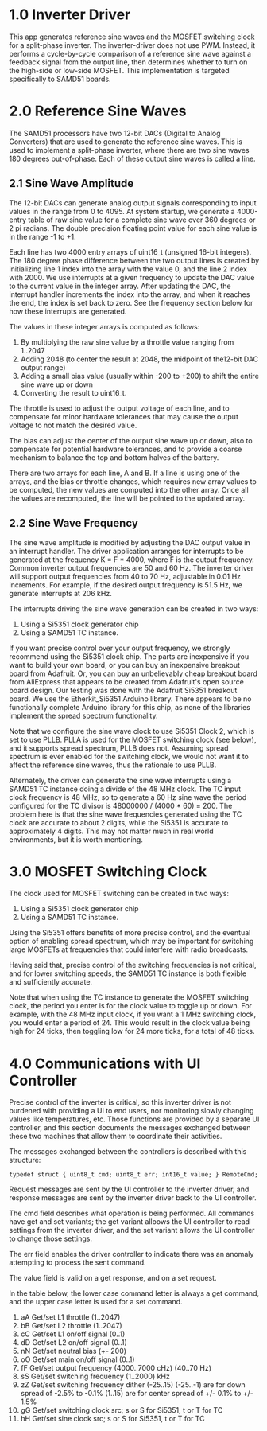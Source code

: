 # 1.0 Inverter Driver

This app generates reference sine waves and the MOSFET switching clock for a split-phase inverter.
The inverter-driver does not use PWM.  Instead, it performs a cycle-by-cycle comparison of a
reference sine wave against a feedback signal from the output line, then determines whether to
turn on the high-side or low-side MOSFET.
This implementation is targeted specifically to SAMD51 boards.

# 2.0 Reference Sine Waves

The SAMD51 processors have two 12-bit DACs (Digital to Analog Converters) that are used to generate
the reference sine waves.
This is used to implement a split-phase inverter, where there are two sine waves 180 degrees out-of-phase.
Each of these output sine waves is called a line.

## 2.1 Sine Wave Amplitude
The 12-bit DACs can generate analog output signals corresponding to input values in the range
from 0 to 4095.
At system startup, we generate a 4000-entry table of raw sine value for a complete sine wave over
360 degrees or 2 pi radians.
The double precision floating point value for each sine value is in the range -1 to +1.

Each line has two 4000 entry arrays of uint16_t (unsigned 16-bit integers).
The 180 degree phase difference between the two output lines is created by initializing
line 1 index into the array with the value 0, and the line 2 index with 2000.
We use interrupts at a given frequency to update the DAC value to the current value
in the integer array.
After updating the DAC, the interrupt handler increments the index into the array,
and when it reaches the end, the index is set back to zero.
See the frequency section below for how these interrupts are generated.

The values in these integer arrays is computed as follows:
1. By multiplying the raw sine value by a throttle value ranging from 1..2047
2. Adding 2048 (to center the result at 2048, the midpoint of the12-bit DAC output range)
3. Adding a small bias value (usually within -200 to +200) to shift the entire sine wave up or down
4. Converting the result to uint16_t.

The throttle is used to adjust the output voltage of each line, and to compensate for minor
hardware tolerances that may cause the output voltage to not match the desired value.

The bias can adjust the center of the output sine wave up or down, also to compensate for
potential hardware tolerances, and to provide a coarse mechanism to balance the top and
bottom halves of the battery.

There are two arrays for each line, A and B.  If a line is using one of the arrays, and
the bias or throttle changes, which requires new array values to be computed, the new
values are computed into the other array.
Once all the values are recomputed, the line will be pointed to the updated array.

## 2.2 Sine Wave Frequency

The sine wave amplitude is modified by adjusting the DAC output value in an interrupt handler.
The driver application arranges for interrupts to be generated at the frequency K = F * 4000,
where F is the output frequency.
Common inverter output frequencies are 50 and 60 Hz.
The inverter driver will support output frequencies from 40 to 70 Hz, adjustable in 0.01 Hz
increments.
For example, if the desired output frequency is 51.5 Hz, we generate interrupts at 206 kHz.

The interrupts driving the sine wave generation can be created in two ways:
1. Using a Si5351 clock generator chip
2. Using a SAMD51 TC instance.

If you want precise control over your output frequency, we strongly recommend using the
Si5351 clock chip.
The parts are inexpensive if you want to build your own board, or you can buy an inexpensive
breakout board from Adafruit.
Or, you can buy an unbelievably cheap breakout board from AliExpress
that appears to be created from Adafruit's open source board design.
Our testing was done with the Adafruit Si5351 breakout board.
We use the Etherkit_Si5351 Arduino library.
There appears to be no functionally complete Arduino library for this chip, as none
of the libraries implement the spread spectrum functionality.

Note that we configure the sine wave clock to use Si5351 Clock 2, which is set to use PLLB.
PLLA is used for the MOSFET switching clock (see below), and it supports spread spectrum,
PLLB does not.
Assuming spread spectrum is ever enabled for the switching clock, we would not want it to affect
the reference sine waves, thus the rationale to use PLLB.

Alternately, the driver can generate the sine wave interrupts using a SAMD51 TC instance doing
a divide of the 48 MHz clock.
The TC input clock frequency is 48 MHz, so to generate a 60 Hz sine wave the period
configured for the TC divisor is 48000000 / (4000 * 60) = 200.
The problem here is that the sine wave frequencies generated using the TC clock are accurate
to about 2 digits, while the Si5351 is accurate to approximately 4 digits.
This may not matter much in real world environments, but it is worth mentioning.

# 3.0 MOSFET Switching Clock

The clock used for MOSFET switching can be created in two ways:
1. Using a Si5351 clock generator chip
2. Using a SAMD51 TC instance.

Using the Si5351 offers benefits of more precise control, and the eventual option of
enabling spread spectrum, which may be important for switching large MOSFETs at frequencies
that could interfere with radio broadcasts.

Having said that, precise control of the switching frequencies is not critical, and for
lower switching speeds, the SAMD51 TC instance is both flexible and sufficiently accurate.

Note that when using the TC instance to generate the MOSFET switching clock, the period
you enter is for the clock value to toggle up or down.
For example, with the 48 MHz input clock, if you want a 1 MHz switching clock, you would
enter a period of 24.
This would result in the clock value being high for 24 ticks, then toggling low for 24 more ticks,
for a total of 48 ticks.

# 4.0 Communications with UI Controller

Precise control of the inverter is critical, so this inverter driver is not burdened
with providing a UI to end users, nor monitoring slowly changing values like
temperatures, etc.
Those functions are provided by a separate UI controller, and this section documents
the messages exchanged between these two machines that allow them to coordinate their activities.

The messages exchanged between the controllers is described with this structure:

`
typedef struct {
  uint8_t cmd;
  uint8_t err;
  int16_t value;
} RemoteCmd;
`

Request messages are sent by the UI controller to the inverter driver, and response
messages are sent by the inverter driver back to the UI controller.

The cmd field describes what operation is being performed.
All commands have get and set variants; the get variant alloows the UI controller to
read settings from the inverter driver, and the set variant allows the UI controller
to change those settings.

The err field enables the driver controller to indicate there was an anomaly attempting
to process the sent command.

The value field is valid on a get response, and on a set request.

In the table below, the lower case command letter is always a get command, and the
upper case letter is used for a set command.

1. aA Get/set L1 throttle (1..2047)
2. bB Get/set L2 throttle (1..2047)
3. cC Get/set L1 on/off signal (0..1)
4. dD Get/set L2 on/off signal (0..1)
5. nN Get/set neutral bias (+- 200)
6. oO Get/set main on/off signal (0..1)
7. fF Get/set output frequency (4000..7000 cHz) (40..70 Hz)
8. sS Get/set switching frequency (1..2000) kHz
9. zZ Get/set switching frequency dither (-25..15)
        (-25..-1) are for down spread of -2.5% to -0.1%
        (1..15) are for center spread of +/- 0.1% to +/- 1.5%
10. gG Get/set switching clock src; s or S for Si5351, t or T for TC
11. hH Get/set sine clock src; s or S for Si5351, t or T for TC
